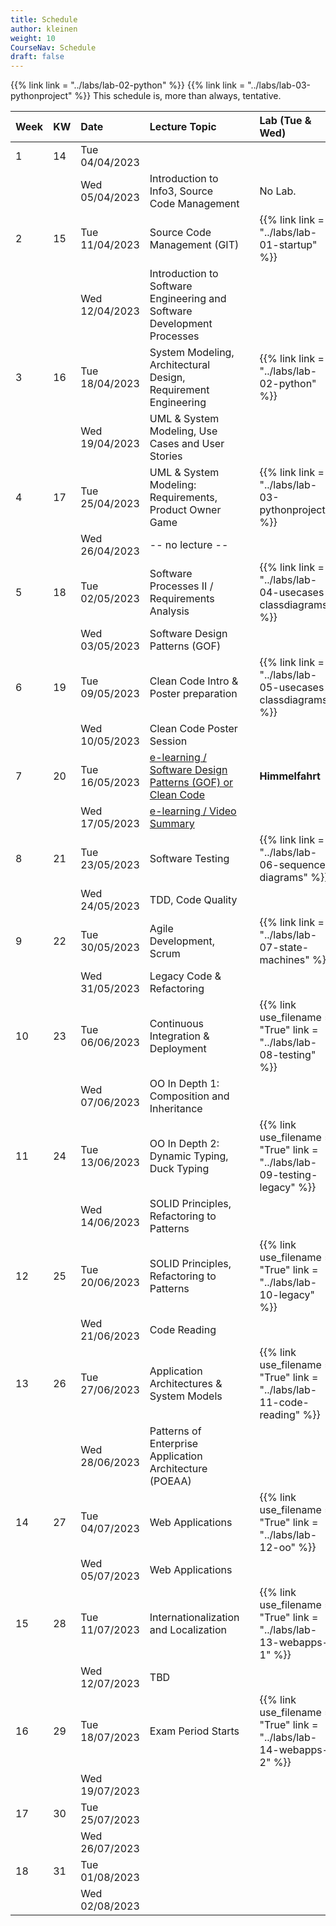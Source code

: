 ```yaml
---
title: Schedule
author: kleinen
weight: 10
CourseNav: Schedule
draft: false
---
```


{{% link  link = "../labs/lab-02-python" %}} 
{{% link  link = "../labs/lab-03-pythonproject" %}}
This schedule is, more than always, tentative.

| Week | KW  | Date           | Lecture Topic                                                           |     | Lab (Tue & Wed)                                              |
| :--- | :-- | :------------- | :---------------------------------------------------------------------- | --- | :----------------------------------------------------------- |
| 1    | 14  | Tue 04/04/2023 |                                                                         |     |                                                              |
|      |     | Wed 05/04/2023 | Introduction to Info3, Source Code Management                           |     | No Lab.                                                      |
| 2    | 15  | Tue 11/04/2023 | Source Code Management (GIT)                                            |     | {{% link link = "../labs/lab-01-startup" %}}                 |
|      |     | Wed 12/04/2023 | Introduction to Software Engineering and Software Development Processes |     |                                                              |
| 3    | 16  | Tue 18/04/2023 | System Modeling, Architectural Design, Requirement Engineering          |     | {{% link  link = "../labs/lab-02-python" %}}                 |
|      |     | Wed 19/04/2023 | UML & System Modeling, Use Cases and User Stories                       |     |                                                              |
| 4    | 17  | Tue 25/04/2023 | UML & System Modeling: Requirements,  Product Owner Game                |     | {{% link  link = "../labs/lab-03-pythonproject" %}}          |
|      |     | Wed 26/04/2023 | -- no lecture --                                                        |     |                                                              |
| 5    | 18  | Tue 02/05/2023 | Software Processes  II / Requirements Analysis                          |     | {{% link  link = "../labs/lab-04-usecases-classdiagrams" %}} |
|      |     | Wed 03/05/2023 | Software Design Patterns (GOF)                                          |     |                                                              |
| 6    | 19  | Tue 09/05/2023 | Clean Code Intro &  Poster preparation                                  |     | {{% link  link = "../labs/lab-05-usecases-classdiagrams" %}} |
|      |     | Wed 10/05/2023 | Clean Code Poster Session                                               |     |                                                              |
| 7    | 20  | Tue 16/05/2023 | [e-learning / Software Design Patterns (GOF) or Clean Code](../material/e-learning-reviews/)                           |     | **Himmelfahrt**                                              |
|      |     | Wed 17/05/2023 | [e-learning / Video Summary](../material/e-learning-videos/)                                              |     |                                                              |
| 8    | 21  | Tue 23/05/2023 | Software Testing                                                        |     | {{% link  link = "../labs/lab-06-sequence-diagrams" %}}      |
|      |     | Wed 24/05/2023 | TDD, Code Quality                                                       |     |                                                              |
| 9    | 22  | Tue 30/05/2023 | Agile Development, Scrum                                                |     | {{% link  link = "../labs/lab-07-state-machines" %}}         |
|      |     | Wed 31/05/2023 | Legacy Code & Refactoring                                               |     |                                                              |
| 10   | 23  | Tue 06/06/2023 | Continuous Integration & Deployment                                     |     | {{% link use_filename = "True" link = "../labs/lab-08-testing" %}}                |
|      |     | Wed 07/06/2023 | OO In Depth 1: Composition and Inheritance                              |     |                                                              |
| 11   | 24  | Tue 13/06/2023 | OO In Depth 2: Dynamic Typing, Duck Typing                              |     | {{% link use_filename = "True" link = "../labs/lab-09-testing-legacy" %}}         |
|      |     | Wed 14/06/2023 | SOLID Principles, Refactoring to Patterns                               |     |                                                              |
| 12   | 25  | Tue 20/06/2023 | SOLID Principles, Refactoring to Patterns                               |     | {{% link use_filename = "True" link = "../labs/lab-10-legacy" %}}                 |
|      |     | Wed 21/06/2023 | Code Reading                                                            |     |                                                              |
| 13   | 26  | Tue 27/06/2023 | Application Architectures &  System Models                 |     | {{% link use_filename = "True" link = "../labs/lab-11-code-reading" %}}           |
|      |     | Wed 28/06/2023 | Patterns of Enterprise Application Architecture (POEAA)                 |     |                                                              |
| 14   | 27  | Tue 04/07/2023 | Web Applications                                                        |     | {{% link use_filename = "True" link = "../labs/lab-12-oo" %}}                     |
|      |     | Wed 05/07/2023 | Web Applications                                                        |     |                                                              |
| 15   | 28  | Tue 11/07/2023 | Internationalization and Localization                                   |     | {{% link use_filename = "True" link = "../labs/lab-13-webapps-1" %}}              |
|      |     | Wed 12/07/2023 | TBD                                                                     |     |                                                              |
| 16   | 29  | Tue 18/07/2023 | Exam Period Starts                                                      |     | {{% link use_filename = "True" link = "../labs/lab-14-webapps-2" %}}              |
|      |     | Wed 19/07/2023 |                                                                         |     |                                                              |
| 17   | 30  | Tue 25/07/2023 |                                                                         |     |                                                              |
|      |     | Wed 26/07/2023 |                                                                         |     |                                                              |
| 18   | 31  | Tue 01/08/2023 |                                                                         |     |                                                              |
|      |     | Wed 02/08/2023 |                                                                         |     |                                                              |




